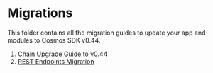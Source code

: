 <!--
order: false
parent:
  order: 6
-->

# Migrations

This folder contains all the migration guides to update your app and modules to Cosmos SDK v0.44.

1. [Chain Upgrade Guide to v0.44](./chain-upgrade-guide-044.md)
2. [REST Endpoints Migration](./rest.md)
